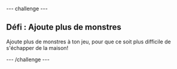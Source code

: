 --- challenge ---

## Défi : Ajoute plus de monstres

Ajoute plus de monstres à ton jeu, pour que ce soit plus difficile de s'échapper de la maison!

--- /challenge ---